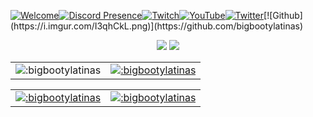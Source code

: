 [![Welcome](https://i.imgur.com/hAr807k.png)]()[![Discord Presence](https://lanyard-badge.vercel.app/api/277674827215536129?animated=true&theme=light&borderRadius=0&showNothing=false&bg=ffffff&type=vertical&hideDiscrim=false&hideBadges=false&hideStatus=false)](https://discord.gg/mewhub)[![Twitch](https://i.imgur.com/MWBvLAs.png)](https://twitch.tv/j2shn)[![YouTube](https://i.imgur.com/r9usCwO.png)](https://www.youtube.com/channel/UCFovORxhtayDW5rmcINy8qQ)[![Twitter](https://i.imgur.com/I7BvC5P.png)](https://twitter.com/unicornpusheen_)[![Github](https://i.imgur.com/I3qhCkL.png)](https://github.com/bigbootylatinas)

<p align="center">
  <a href="https://github.com/bigbootylatinas"><img src="https://img.shields.io/github/followers/bigbootylatinas?style=for-the-badge"></img></a>
  <a href="https://github.com/bigbootylatinas"><img src="https://img.shields.io/github/stars/bigbootylatinas?style=for-the-badge"></img></a>
</p>


<table>
<td>
<img src="https://pbb.bio/4348236369" alt=":bigbootylatinas" />
</td>
<td>
<a href="https://www.roblox.com/users/53650704/profile"><img src="https://pbb.bio/4327514471" alt=":bigbootylatinas" />
</td>
</table>


<table>
<td>
<a href="https://www.roblox.com/users/4327514471/profile"><img src='https://pbb.bio/81777' alt=":bigbootylatinas" />
</td>
<td>
<a href="https://www.roblox.com/users/53650704/profile"><img src="https://pbb.bio/1" alt=":bigbootylatinas" />
</td>
</table>

